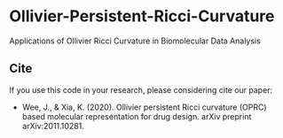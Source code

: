 # Ollivier-Persistent-Ricci-Curvature
Applications of Ollivier Ricci Curvature in Biomolecular Data Analysis 

## Cite 
If you use this code in your research, please considering cite our paper:

* Wee, J., & Xia, K. (2020). Ollivier persistent Ricci curvature (OPRC) based molecular representation for drug design. arXiv preprint arXiv:2011.10281.

